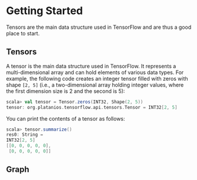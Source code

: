 # Getting Started

Tensors are the main data structure used in TensorFlow and are thus a good place to start.

## Tensors




A tensor is the main data structure used in TensorFlow. It represents a multi-dimensional array and can hold elements of 
various data types. For example, the following code creates an integer tensor filled with zeros with shape `[2, 5]` 
(i.e., a two-dimensional array holding integer values, where the first dimension size is 2 and the second is 5):
```scala
scala> val tensor = Tensor.zeros(INT32, Shape(2, 5))
tensor: org.platanios.tensorflow.api.tensors.Tensor = INT32[2, 5]
```
You can print the contents of a tensor as follows:
```scala
scala> tensor.summarize()
res0: String =
INT32[2, 5]
[[0, 0, 0, 0, 0],
 [0, 0, 0, 0, 0]]
```


## Graph

